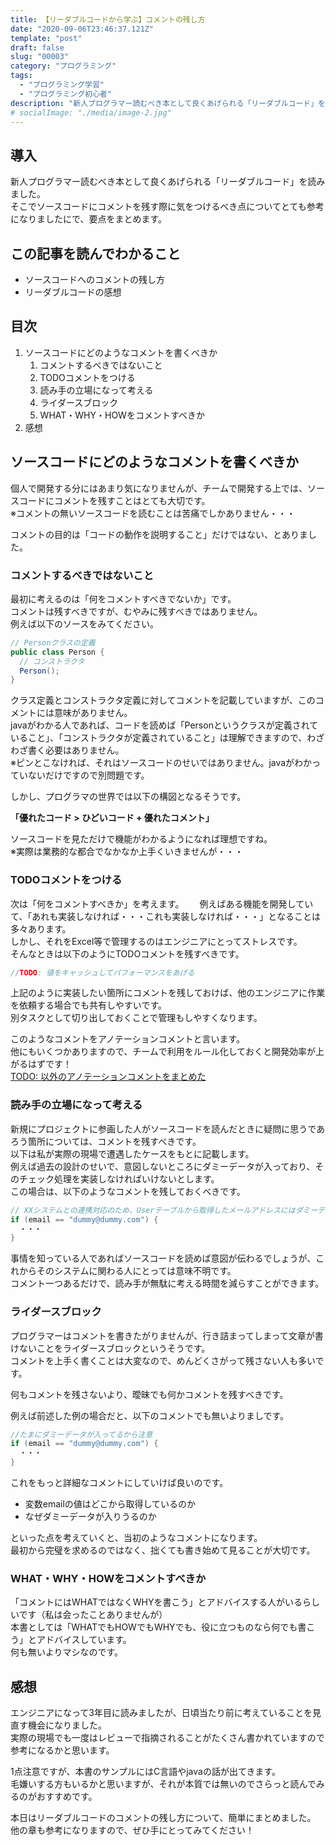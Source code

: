 ```yaml
---
title: 【リーダブルコードから学ぶ】コメントの残し方
date: "2020-09-06T23:46:37.121Z"
template: "post"
draft: false
slug: "00003"
category: "プログラミング"
tags:
  - "プログラミング学習"
  - "プログラミング初心者"
description: "新人プログラマー読むべき本として良くあげられる「リーダブルコード」を読みました。そこでソースコードにコメントを残す際に気をつけるべき点についてとても参考になりましたにで、要点をまとめます。"
# socialImage: "./media/image-2.jpg"
---
```


## 導入

新人プログラマー読むべき本として良くあげられる「リーダブルコード」を読みました。  
そこでソースコードにコメントを残す際に気をつけるべき点についてとても参考になりましたにで、要点をまとめます。

## この記事を読んでわかること

- ソースコードへのコメントの残し方
- リーダブルコードの感想

## 目次

1. ソースコードにどのようなコメントを書くべきか
   1. コメントするべきではないこと
   2. TODOコメントをつける
   3. 読み手の立場になって考える
   4. ライダースブロック
   5. WHAT・WHY・HOWをコメントすべきか
2. 感想

## ソースコードにどのようなコメントを書くべきか

個人で開発する分にはあまり気になりませんが、チームで開発する上では、ソースコードにコメントを残すことはとても大切です。  
※コメントの無いソースコードを読むことは苦痛でしかありません・・・

コメントの目的は「コードの動作を説明すること」だけではない、とありました。  

### コメントするべきではないこと

最初に考えるのは「何をコメントすべきでないか」です。  
コメントは残すべきですが、むやみに残すべきではありません。  
例えば以下のソースをみてください。

``` java
// Personクラスの定義
public class Person {
  // コンストラクタ
  Person();
}
```

クラス定義とコンストラクタ定義に対してコメントを記載していますが、このコメントには意味がありません。  
javaがわかる人であれば、コードを読めば「Personというクラスが定義されていること」、「コンストラクタが定義されていること」は理解できますので、わざわざ書く必要はありません。  
※ピンとこなければ、それはソースコードのせいではありません。javaがわかっていないだけですので別問題です。　　

しかし、プログラマの世界では以下の構図となるそうです。

**「優れたコード > ひどいコード + 優れたコメント」**

ソースコードを見ただけで機能がわかるようになれば理想ですね。  
※実際は業務的な都合でなかなか上手くいきませんが・・・  

### TODOコメントをつける

次は「何をコメントすべきか」を考えます。　　
例えばある機能を開発していて、「あれも実装しなければ・・・これも実装しなければ・・・」となることは多々あります。  
しかし、それをExcel等で管理するのはエンジニアにとってストレスです。  
そんなときは以下のようにTODOコメントを残すべきです。

``` javascript
//TODO: 値をキャッシュしてパフォーマンスをあげる
```

上記のように実装したい箇所にコメントを残しておけば、他のエンジニアに作業を依頼する場合でも共有しやすいです。  
別タスクとして切り出しておくことで管理もしやすくなります。  

このようなコメントをアノテーションコメントと言います。  
他にもいくつかありますので、チームで利用をルール化しておくと開発効率が上がるはずです！  
[TODO: 以外のアノテーションコメントをまとめた](https://qiita.com/taka-kawa/items/673716d77795c937d422)

### 読み手の立場になって考える

新規にプロジェクトに参画した人がソースコードを読んだときに疑問に思うであろう箇所については、コメントを残すべきです。  
以下は私が実際の現場で遭遇したケースをもとに記載します。  
例えば過去の設計のせいで、意図しないところにダミーデータが入っており、そのチェック処理を実装しなければいけないとします。  
この場合は、以下のようなコメントを残しておくべきです。  

``` java
// XXシステムとの連携対応のため、Userテーブルから取得したメールアドレスにはダミーデータが入っていることがあるため、チェック処理を行う
if (email == "dummy@dummy.com") {
  ・・・
}
```

事情を知っている人であればソースコードを読めば意図が伝わるでしょうが、これからそのシステムに関わる人にとっては意味不明です。  
コメント一つあるだけで、読み手が無駄に考える時間を減らすことができます。  

### ライダースブロック

プログラマーはコメントを書きたがりませんが、行き詰まってしまって文章が書けないことをライダースブロックというそうです。  
コメントを上手く書くことは大変なので、めんどくさがって残さない人も多いです。  

何もコメントを残さないより、曖昧でも何かコメントを残すべきです。

例えば前述した例の場合だと、以下のコメントでも無いよりましです。

``` java
//たまにダミーデータが入ってるから注意
if (email == "dummy@dummy.com") {
  ・・・
}
```

これをもっと詳細なコメントにしていけば良いのです。

- 変数emailの値はどこから取得しているのか
- なぜダミーデータが入りうるのか

といった点を考えていくと、当初のようなコメントになります。  
最初から完璧を求めるのではなく、拙くても書き始めて見ることが大切です。

### WHAT・WHY・HOWをコメントすべきか

「コメントにはWHATではなくWHYを書こう」とアドバイスする人がいるらしいです（私は会ったことありませんが）  
本書としては「WHATでもHOWでもWHYでも、役に立つものなら何でも書こう」とアドバイスしています。  
何も無いよりマシなのです。

## 感想

エンジニアになって3年目に読みましたが、日頃当たり前に考えていることを見直す機会になりました。  
実際の現場でも一度はレビューで指摘されることがたくさん書かれていますので参考になるかと思います。  

1点注意ですが、本書のサンプルにはC言語やjavaの話が出てきます。  
毛嫌いする方もいるかと思いますが、それが本質では無いのでさらっと読んでみるのがおすすめです。

本日はリーダブルコードのコメントの残し方について、簡単にまとめました。  
他の章も参考になりますので、ぜひ手にとってみてください！  
